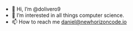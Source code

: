 - :wave: Hi, I’m @dolivero9
- :eyes: I’m interested in all things computer science.
- :mailbox: How to reach me daniel@newhorizoncode.io
<!---
--->
